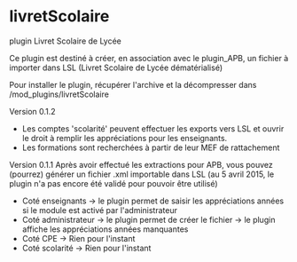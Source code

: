 # livretScolaire
plugin Livret Scolaire de Lycée

Ce plugin est destiné à créer, en association avec le plugin_APB, un fichier à importer dans LSL (Livret Scolaire de Lycée dématérialisé)

Pour installer le plugin, récupérer l'archive et la décompresser dans /mod_plugins/livretScolaire

Version 0.1.2
   - Les comptes 'scolarité' peuvent effectuer les exports vers LSL et ouvrir le droit à remplir les appréciations pour les enseignants.
   - Les formations sont recherchées à partir de leur MEF de rattachement

Version 0.1.1
Après avoir effectué les extractions pour APB, vous pouvez (pourrez) générer un fichier .xml importable dans LSL (au 5 avril 2015, le plugin n'a pas encore été validé pour pouvoir être utilisé)
   - Coté enseignants → le plugin permet de saisir les appréciations années si le module est activé par l'administrateur
   - Coté administrateur → le plugin permet de créer le fichier
                         → le plugin affiche les appréciations années manquantes
   - Coté CPE → Rien pour l'instant
   - Coté scolarité → Rien pour l'instant
